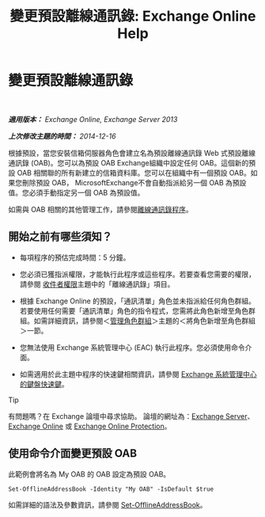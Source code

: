 ﻿---
title: '變更預設離線通訊錄: Exchange Online Help'
TOCTitle: 變更預設離線通訊錄
ms:assetid: 61abf78e-2543-4431-acc8-839e3c7a4548
ms:mtpsurl: https://technet.microsoft.com/zh-tw/library/Aa998569(v=EXCHG.150)
ms:contentKeyID: 50473326
ms.date: 05/23/2018
mtps_version: v=EXCHG.150
ms.translationtype: MT
---

# 變更預設離線通訊錄

 

_**適用版本：** Exchange Online, Exchange Server 2013_

_**上次修改主題的時間：** 2014-12-16_

根據預設，當您安裝信箱伺服器角色會建立名為預設離線通訊錄 Web 式預設離線通訊錄 (OAB)。您可以為預設 OAB Exchange組織中設定任何 OAB。這個新的預設 OAB 相關聯的所有新建立的信箱資料庫。您可以在組織中有一個預設 OAB。如果您刪除預設 OAB， MicrosoftExchange不會自動指派給另一個 OAB 為預設值。您必須手動指定另一個 OAB 為預設值。

如需與 OAB 相關的其他管理工作，請參閱[離線通訊錄程序](offline-address-book-procedures-exchange-2013-help.md)。

## 開始之前有哪些須知？

  - 每項程序的預估完成時間：5 分鐘。

  - 您必須已獲指派權限，才能執行此程序或這些程序。若要查看您需要的權限，請參閱 [收件者權限](recipients-permissions-exchange-2013-help.md)主題中的「離線通訊錄」項目。

  - 根據 Exchange Online 的預設，「通訊清單」角色並未指派給任何角色群組。若要使用任何需要「通訊清單」角色的指令程式，您需將此角色新增至角色群組。如需詳細資訊，請參閱＜[管理角色群組](manage-role-groups-exchange-2013-help.md)＞主題的＜將角色新增至角色群組＞一節。

  - 您無法使用 Exchange 系統管理中心 (EAC) 執行此程序。您必須使用命令介面。

  - 如需適用於此主題中程序的快速鍵相關資訊，請參閱 [Exchange 系統管理中心的鍵盤快速鍵](keyboard-shortcuts-in-the-exchange-admin-center-exchange-online-protection-help.md)。


> [!TIP]  
> 有問題嗎？在 Exchange 論壇中尋求協助。 論壇的網址為：<a href="https://go.microsoft.com/fwlink/p/?linkid=60612">Exchange Server</a>、 <a href="https://go.microsoft.com/fwlink/p/?linkid=267542">Exchange Online</a> 或 <a href="https://go.microsoft.com/fwlink/p/?linkid=285351">Exchange Online Protection</a>。




## 使用命令介面變更預設 OAB

此範例會將名為 My OAB 的 OAB 設定為預設 OAB。

    Set-OfflineAddressBook -Identity "My OAB" -IsDefault $true

如需詳細的語法及參數資訊，請參閱 [Set-OfflineAddressBook](https://technet.microsoft.com/zh-tw/library/aa996330\(v=exchg.150\))。

